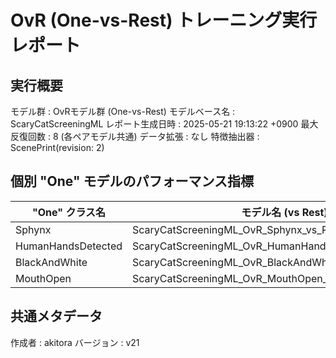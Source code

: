 # OvR (One-vs-Rest) トレーニング実行レポート

## 実行概要
モデル群         : OvRモデル群 (One-vs-Rest)
モデルベース名   : ScaryCatScreeningML
レポート生成日時   : 2025-05-21 19:13:22 +0900
最大反復回数     : 8 (各ペアモデル共通)
データ拡張       : なし
特徴抽出器       : ScenePrint(revision: 2)

## 個別 "One" モデルのパフォーマンス指標
| "One" クラス名 | モデル名 (vs Rest) | 検証正解率 | 再現率 | 適合率 |
|----------------|----------------------|--------------|----------|----------|
| Sphynx | ScaryCatScreeningML_OvR_Sphynx_vs_Rest_v21 | 10000.00% | 100.00% | 100.00% |
| HumanHandsDetected | ScaryCatScreeningML_OvR_HumanHandsDetected_vs_Rest_v21 | 9000.00% | 80.00% | 100.00% |
| BlackAndWhite | ScaryCatScreeningML_OvR_BlackAndWhite_vs_Rest_v21 | 10000.00% | 100.00% | 100.00% |
| MouthOpen | ScaryCatScreeningML_OvR_MouthOpen_vs_Rest_v21 | 9285.71% | 100.00% | 87.50% |

## 共通メタデータ
作成者            : akitora
バージョン        : v21